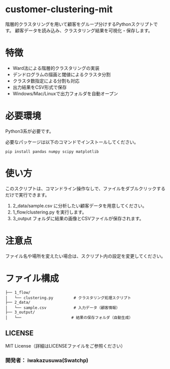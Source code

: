 # customer-clustering-mit
階層的クラスタリングを用いて顧客をグループ分けするPythonスクリプトです。
顧客データを読み込み、クラスタリング結果を可視化・保存します。

# 特徴
- Ward法による階層的クラスタリングの実装
- デンドログラムの描画と閾値によるクラスタ分割
- クラスタ数指定による分割も対応
- 出力結果をCSV形式で保存
- Windows/Mac/Linuxで出力フォルダを自動オープン

# 必要環境
Python3系が必要です。  

必要なパッケージは以下のコマンドでインストールしてください。

```
pip install pandas numpy scipy matplotlib
```

# 使い方
このスクリプトは、コマンドライン操作なしで、ファイルをダブルクリックするだけで実行できます。

1. 2_data/sample.csv に分析したい顧客データを用意してください。
1. 1_flow/clustering.py を実行します。
1. 3_output フォルダに結果の画像とCSVファイルが保存されます。


# 注意点
ファイル名や場所を変えたい場合は、スクリプト内の設定を変更してください。


# ファイル構成
```
├── 1_flow/
│   └── clustering.py         # クラスタリング処理スクリプト
├── 2_data/
│   └── sample.csv            # 入力データ（顧客情報）
├── 3_output/
│   └──                      # 結果の保存フォルダ（自動生成）
```

## LICENSE
MIT License（詳細はLICENSEファイルをご参照ください）

### 開発者： iwakazusuwa(Swatchp)
